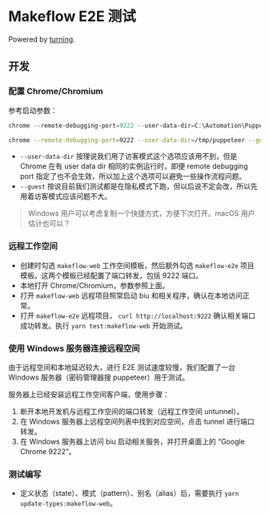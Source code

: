 # Makeflow E2E 测试

Powered by [turning](https://github.com/makeflow/turning).

## 开发

### 配置 Chrome/Chromium

参考启动参数：

```powershell
chrome --remote-debugging-port=9222 --user-data-dir=C:\Automation\Puppeteer --guest
```

```bash
chrome --remote-debugging-port=9222 --user-data-dir=/tmp/puppeteer --guest
```

- `--user-data-dir` 按理说我们用了访客模式这个选项应该用不到，但是 Chrome 在有 user data dir 相同的实例运行时，即便 remote debugging port 指定了也不会生效，所以加上这个选项可以避免一些操作流程问题。
- `--guest` 按说目前我们测试都是在隐私模式下跑，但以后说不定会改，所以先用着访客模式应该问题不大。

> Windows 用户可以考虑复制一个快捷方式，方便下次打开。macOS 用户估计也可以？

### 远程工作空间

- 创建时勾选 `makeflow-web` 工作空间模板，然后额外勾选 `makeflow-e2e` 项目模板。这两个模板已经配置了端口转发，包括 9222 端口。
- 本地打开 Chrome/Chromium，参数参照上面。
- 打开 `makeflow-web` 远程项目照常启动 biu 和相关程序，确认在本地访问正常。
- 打开 `makeflow-e2e` 远程项目， `curl http://localhost:9222` 确认相关端口成功转发。执行 `yarn test:makeflow-web` 开始测试。

### 使用 Windows 服务器连接远程空间

由于远程空间和本地延迟较大，进行 E2E 测试速度较慢，我们配置了一台 Windows 服务器（密码管理器搜 puppeteer）用于测试。

服务器上已经安装远程工作空间客户端，使用步骤：

1. 断开本地开发机与远程工作空间的端口转发（远程工作空间 untunnel）。
2. 在 Windows 服务器上远程空间列表中找到对应空间，点击 tunnel 进行端口转发。
3. 在 Windows 服务器上访问 biu 启动相关服务，并打开桌面上的 “Google Chrome 9222”。

### 测试编写

- 定义状态（state）、模式（pattern）、别名（alias）后，需要执行 `yarn update-types:makeflow-web`。
